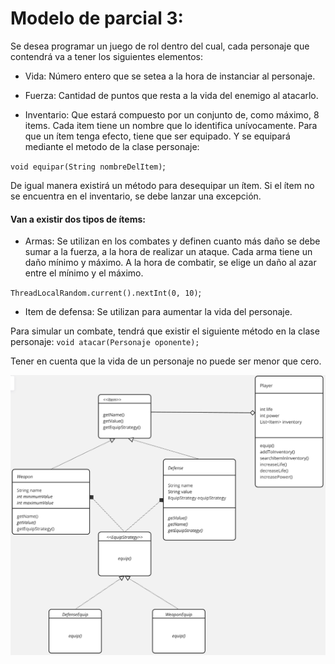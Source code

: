 # Modelo de parcial 3: 

Se desea programar un juego de rol dentro del cual, cada personaje que contendrá va a tener los siguientes elementos:

* Vida: Número entero que se setea a la hora de instanciar al personaje.

* Fuerza: Cantidad de puntos que resta a la vida del enemigo al atacarlo.

* Inventario: Que estará compuesto por un conjunto de, como máximo, 8 items. Cada item tiene un nombre que lo identifica unívocamente. Para que un ítem tenga efecto, tiene que ser equipado. Y se equipará mediante el metodo de la clase personaje:

`void equipar(String nombreDelItem)`;

De igual manera existirá un método para desequipar un ítem. Si el ítem no se encuentra en el inventario, se debe lanzar una excepción.

#### Van a existir dos tipos de ítems:
* Armas: Se utilizan en los combates y definen cuanto más daño se debe sumar a la fuerza, a la hora de realizar un ataque. Cada arma tiene un daño mínimo y máximo. A la hora de combatir, se elige un daño al azar entre el mínimo y el máximo.

`ThreadLocalRandom.current().nextInt(0, 10)`;

* Item de defensa: Se utilizan para aumentar la vida del personaje.

Para simular un combate, tendrá que existir el siguiente método en la clase personaje:
`void atacar(Personaje oponente);`

Tener en cuenta que la vida de un personaje no puede ser menor que cero.

![Optional Alt Text](./diagram.png)


